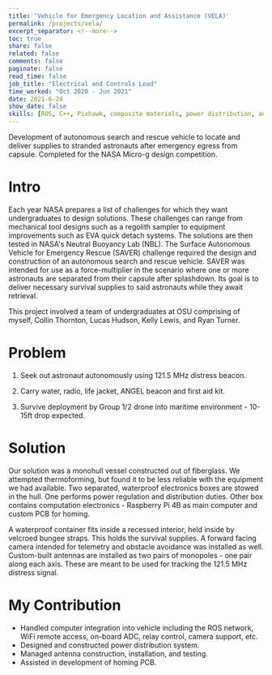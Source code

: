 ```yaml
---
title: 'Vehicle for Emergency Location and Assistance (VELA)'
permalink: /projects/vela/
excerpt_separator: <!--more-->
toc: true
share: false
related: false
comments: false
paginate: false
read_time: false
job_title: "Electrical and Controls Lead"
time_worked: "Oct 2020 - Jun 2021"
date: 2021-6-24
show_date: false
skills: [ROS, C++, Pixhawk, composite materials, power distribution, antenna design and analysis]
---
```


Development of autonomous search and rescue vehicle to locate and deliver supplies to stranded astronauts after emergency egress from capsule. Completed for the NASA Micro-g design competition.
<!--more-->

# Intro

Each year NASA prepares a list of challenges for which they want undergraduates to design solutions. These challenges can range from mechanical tool designs such as a regolith sampler to equipment improvements such as EVA quick detach systems. The solutions are then tested in NASA's Neutral Buoyancy Lab (NBL). The Surface Autonomous Vehicle for Emergency Rescue (SAVER) challenge required the design and construction of an autonomous search and rescue vehicle. SAVER was intended for use as a force-multiplier in the scenario where one or more astronauts are separated from their capsule after splashdown. Its goal is to deliver necessary survival supplies to said astronauts while they await retrieval.

This project involved a team of undergraduates at OSU comprising of myself, Collin Thornton, Lucas Hudson, Kelly Lewis, and Ryan Turner.

# Problem

1. Seek out astronaut autonomously using 121.5 MHz distress beacon.

2. Carry water, radio, life jacket, ANGEL beacon and first aid kit.

3. Survive deployment by Group 1/2 drone into maritime environment - 10-15ft drop expected.

# Solution

Our solution was a monohull vessel constructed out of fiberglass. We attempted thermoforming, but found it to be less reliable with the equipment we had available. Two separated, waterproof electronics boxes are stowed in the hull. One performs power regulation and distribution duties. Other box contains computation electronics - Raspberry Pi 4B as main computer and custom PCB for homing.

A waterproof container fits inside a recessed interior, held inside by velcroed bungee straps. This holds the survival supplies. A forward facing camera intended for telemetry and obstacle avoidance was installed as well. Custom-built antennas are installed as two pairs of monopoles - one pair along each axis. These are meant to be used for tracking the 121.5 MHz distress signal.

# My Contribution

* Handled computer integration into vehicle including the ROS network, WiFi remote access, on-board ADC, relay control, camera support, etc.
* Designed and constructed power distribution system.
* Managed antenna construction, installation, and testing.
* Assisted in development of homing PCB.